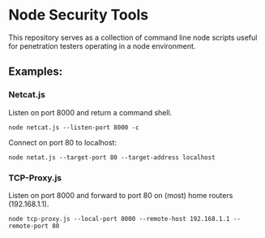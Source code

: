 # Node Security Tools
This repository serves as a collection of command line node scripts useful for penetration testers operating in a node environment.

## Examples:

### Netcat.js

Listen on port 8000 and return a command shell.
```
node netcat.js --listen-port 8000 -c
```

Connect on port 80 to localhost:
```
node netat.js --target-port 80 --target-address localhost
```

### TCP-Proxy.js

Listen on port 8000 and forward to port 80 on (most) home routers (192.168.1.1).
```
node tcp-proxy.js --local-port 8000 --remote-host 192.168.1.1 --remote-port 80
```
